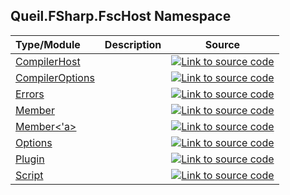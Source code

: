 ## Queil.FSharp.FscHost Namespace

Type/Module | Description | Source
:--- | :--- | :---:
[CompilerHost](http://localhost:8089/fsc-host/reference/queil-fsharp-fschost-compilerhost) | &#32; | [![Link to source code](http://localhost:8089/fsc-host/content/img/github.png)](https://github.com/queil/fsc-host/tree/main/src/Queil.FSharp.FscHost/FscHost.fs#L64-64)
[CompilerOptions](http://localhost:8089/fsc-host/reference/queil-fsharp-fschost-compileroptions) | &#32; | [![Link to source code](http://localhost:8089/fsc-host/content/img/github.png)](https://github.com/queil/fsc-host/tree/main/src/Queil.FSharp.FscHost/FscHost.fs#L15-15)
[Errors](http://localhost:8089/fsc-host/reference/queil-fsharp-fschost-errors) | &#32; | [![Link to source code](http://localhost:8089/fsc-host/content/img/github.png)](https://github.com/queil/fsc-host/tree/main/src/Queil.FSharp.FscHost/Errors.fs#L6-6)
[Member](http://localhost:8089/fsc-host/reference/queil-fsharp-fschost-member) | &#32; | [![Link to source code](http://localhost:8089/fsc-host/content/img/github.png)](https://github.com/queil/fsc-host/tree/main/src/Queil.FSharp.FscHost/Reflection.fs#L97-97)
[Member<'a>](http://localhost:8089/fsc-host/reference/queil-fsharp-fschost-member-1) | &#32; | [![Link to source code](http://localhost:8089/fsc-host/content/img/github.png)](https://github.com/queil/fsc-host/tree/main/src/Queil.FSharp.FscHost/FscHost.fs#L14-14)
[Options](http://localhost:8089/fsc-host/reference/queil-fsharp-fschost-options) | &#32; | [![Link to source code](http://localhost:8089/fsc-host/content/img/github.png)](https://github.com/queil/fsc-host/tree/main/src/Queil.FSharp.FscHost/FscHost.fs#L47-47)
[Plugin](http://localhost:8089/fsc-host/reference/queil-fsharp-fschost-plugin) | &#32; | [![Link to source code](http://localhost:8089/fsc-host/content/img/github.png)](https://github.com/queil/fsc-host/tree/main/src/Queil.FSharp.FscHost/Plugin.fs#L5-5)
[Script](http://localhost:8089/fsc-host/reference/queil-fsharp-fschost-script) | &#32; | [![Link to source code](http://localhost:8089/fsc-host/content/img/github.png)](https://github.com/queil/fsc-host/tree/main/src/Queil.FSharp.FscHost/FscHost.fs#L13-13)



